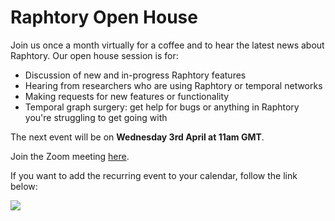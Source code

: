 # Raphtory Open House

Join us once a month virtually for a coffee and to hear the latest news about Raphtory. Our open house session is for:

- Discussion of new and in-progress Raphtory features
- Hearing from researchers who are using Raphtory or temporal networks
- Making requests for new features or functionality
- Temporal graph surgery: get help for bugs or anything in Raphtory you're struggling to get going with

The next event will be on **Wednesday 3rd April at 11am GMT**.

Join the Zoom meeting [here](https://northeastern.zoom.us/j/97269483716?pwd=ejN2ZzBMYythd1hRNzVEb3JTQXVVZz09).

If you want to add the recurring event to your calendar, follow the link below:

<a target="_blank" href="https://calendar.google.com/calendar/event?action=TEMPLATE&amp;tmeid=cGc0aWJtaWg0ZXZpaXRmZDNobGM4dmFpZjBfMjAyNDA0MDNUMTAwMDAwWiBuYW9taS5hcm5vbGRAbnVsb25kb24uYWMudWs&amp;tmsrc=naomi.arnold%40nulondon.ac.uk&amp;scp=ALL"><img border="0" src="https://www.google.com/calendar/images/ext/gc_button1_en.gif"></a>